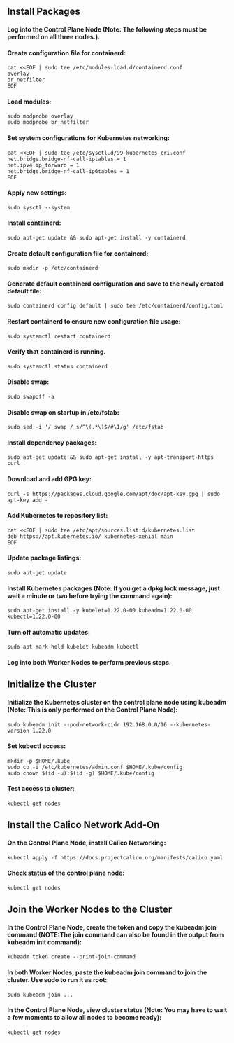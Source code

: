 ## Install Packages
#### Log into the Control Plane Node (Note: The following steps must be performed on all three nodes.).
#### Create configuration file for containerd:
```
cat <<EOF | sudo tee /etc/modules-load.d/containerd.conf
overlay
br_netfilter
EOF
```
#### Load modules:
```
sudo modprobe overlay
sudo modprobe br_netfilter
```
#### Set system configurations for Kubernetes networking:
```
cat <<EOF | sudo tee /etc/sysctl.d/99-kubernetes-cri.conf
net.bridge.bridge-nf-call-iptables = 1
net.ipv4.ip_forward = 1
net.bridge.bridge-nf-call-ip6tables = 1
EOF
```
#### Apply new settings:
```
sudo sysctl --system
```
#### Install containerd:
```
sudo apt-get update && sudo apt-get install -y containerd
```
#### Create default configuration file for containerd:
```
sudo mkdir -p /etc/containerd
```
#### Generate default containerd configuration and save to the newly created default file:
```
sudo containerd config default | sudo tee /etc/containerd/config.toml
```
#### Restart containerd to ensure new configuration file usage:
```
sudo systemctl restart containerd
```
#### Verify that containerd is running.
```
sudo systemctl status containerd
```
#### Disable swap:
```
sudo swapoff -a
```
#### Disable swap on startup in /etc/fstab:
```
sudo sed -i '/ swap / s/^\(.*\)$/#\1/g' /etc/fstab
```
#### Install dependency packages:
```
sudo apt-get update && sudo apt-get install -y apt-transport-https curl
```
#### Download and add GPG key:
```
curl -s https://packages.cloud.google.com/apt/doc/apt-key.gpg | sudo apt-key add -
```
#### Add Kubernetes to repository list:
```
cat <<EOF | sudo tee /etc/apt/sources.list.d/kubernetes.list
deb https://apt.kubernetes.io/ kubernetes-xenial main
EOF
```
#### Update package listings:
```
sudo apt-get update
```
#### Install Kubernetes packages (Note: If you get a dpkg lock message, just wait a minute or two before trying the command again):
```
sudo apt-get install -y kubelet=1.22.0-00 kubeadm=1.22.0-00 kubectl=1.22.0-00
```
#### Turn off automatic updates:
```
sudo apt-mark hold kubelet kubeadm kubectl
```
#### Log into both Worker Nodes to perform previous steps.
## Initialize the Cluster
#### Initialize the Kubernetes cluster on the control plane node using kubeadm (Note: This is only performed on the Control Plane Node):
```
sudo kubeadm init --pod-network-cidr 192.168.0.0/16 --kubernetes-version 1.22.0
```
#### Set kubectl access:
```
mkdir -p $HOME/.kube
sudo cp -i /etc/kubernetes/admin.conf $HOME/.kube/config
sudo chown $(id -u):$(id -g) $HOME/.kube/config
```
#### Test access to cluster:
```
kubectl get nodes
```
## Install the Calico Network Add-On
#### On the Control Plane Node, install Calico Networking:
```
kubectl apply -f https://docs.projectcalico.org/manifests/calico.yaml
```
#### Check status of the control plane node:
```
kubectl get nodes
```
## Join the Worker Nodes to the Cluster
#### In the Control Plane Node, create the token and copy the kubeadm join command (NOTE:The join command can also be found in the output from kubeadm init command):
```
kubeadm token create --print-join-command
```
#### In both Worker Nodes, paste the kubeadm join command to join the cluster. Use sudo to run it as root:
```
sudo kubeadm join ...
```
#### In the Control Plane Node, view cluster status (Note: You may have to wait a few moments to allow all nodes to become ready):
```
kubectl get nodes
```
